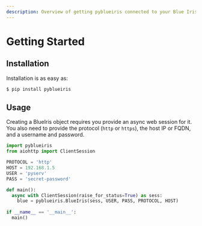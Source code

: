 ```yaml
---
description: Overview of getting pyblueiris connected to your Blue Iris server.
---
```


# Getting Started

## Installation

Installation is as easy as:

```
$ pip install pyblueiris
```

## Usage

Creating a BlueIris object requires you provide an async web session for it.
You also need to provide the protocol (`http` or `https`), the host IP or FQDN, and a username and password.

```python
import pyblueiris
from aiohttp import ClientSession

PROTOCOL = 'http'
HOST = 192.168.1.5
USER = 'pyserv'
PASS = 'secret-password'

def main():  
  async with ClientSession(raise_for_status=True) as sess:
    blue = pyblueiris.BlueIris(sess, USER, PASS, PROTOCOL, HOST)
 
if __name__ == '__main__':
  main()
```

